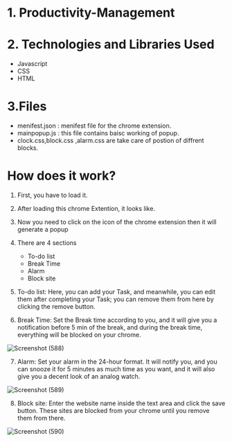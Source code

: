 # 1. Productivity-Management
# 2. Technologies and Libraries Used
* Javascript
* CSS
* HTML
# 3.Files
* menifest.json : menifest file for the chrome extension.
* mainpopup.js : this file contains baisc working of popup.
* clock.css,block.css ,alarm.css are take care of postion of diffrent blocks.
# How does it work?
1. First, you have to load it.
2. After loading this chrome Extention, it looks like.

3. Now you need to click on the icon of the chrome extension then it will generate a popup

4. There are 4 sections
    * To-do list
    * Break Time
    * Alarm
    * Block site
5. To-do list: Here, you can add your Task, and meanwhile, you can edit them after completing your Task; you can remove them from here by clicking the remove button.


6. Break Time: Set the Break time according to you, and it will give you a notification before 5 min of the break, and during the break time, everything will be blocked on your chrome.

![Screenshot (588)](https://user-images.githubusercontent.com/84044819/161394586-79b46e1f-43ae-4130-98cd-a4657ab7d6c1.png)

7. Alarm: Set your alarm in the 24-hour format. It will notify you, and you can snooze it for 5 minutes as much time as you want, and it will also give you a decent look of an analog watch.

![Screenshot (589)](https://user-images.githubusercontent.com/84044819/161394609-cf5bd956-4326-4b03-b546-d541dc23af86.png)

8. Block site: Enter the website name inside the text area and click the save button. These sites are blocked from your chrome until you remove them from there.

![Screenshot (590)](https://user-images.githubusercontent.com/84044819/161394631-dda31560-80c9-41eb-b94d-51b1fb4dd173.png)


